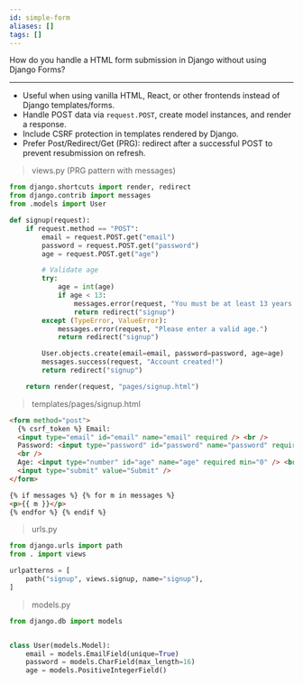 ```yaml
---
id: simple-form
aliases: []
tags: []
---
```


How do you handle a HTML form submission in Django without using Django Forms?

---

- Useful when using vanilla HTML, React, or other frontends instead of Django templates/forms.
- Handle POST data via `request.POST`, create model instances, and render a response.
- Include CSRF protection in templates rendered by Django.
- Prefer Post/Redirect/Get (PRG): redirect after a successful POST to prevent resubmission on refresh.

> views.py (PRG pattern with messages)

```python
from django.shortcuts import render, redirect
from django.contrib import messages
from .models import User

def signup(request):
    if request.method == "POST":
        email = request.POST.get("email")
        password = request.POST.get("password")
        age = request.POST.get("age")

        # Validate age
        try:
            age = int(age)
            if age < 13:
                messages.error(request, "You must be at least 13 years old to register.")
                return redirect("signup")
        except (TypeError, ValueError):
            messages.error(request, "Please enter a valid age.")
            return redirect("signup")

        User.objects.create(email=email, password=password, age=age)
        messages.success(request, "Account created!")
        return redirect("signup")

    return render(request, "pages/signup.html")
```

> templates/pages/signup.html

```html
<form method="post">
  {% csrf_token %} Email:
  <input type="email" id="email" name="email" required /> <br />
  Password: <input type="password" id="password" name="password" required />
  <br />
  Age: <input type="number" id="age" name="age" required min="0" /> <br />
  <input type="submit" value="Submit" />
</form>

{% if messages %} {% for m in messages %}
<p>{{ m }}</p>
{% endfor %} {% endif %}
```

> urls.py

```python
from django.urls import path
from . import views

urlpatterns = [
    path("signup", views.signup, name="signup"),
]
```

> models.py

```python
from django.db import models


class User(models.Model):
    email = models.EmailField(unique=True)
    password = models.CharField(max_length=16)
    age = models.PositiveIntegerField()
```
